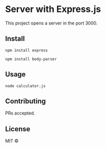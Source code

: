 # Server with Express.js

This project opens a server in the port 3000.

## Install

```
npm install express
```

```
npm install body-parser
```

## Usage

```
node calculator.js
```

## Contributing

PRs accepted.

## License

MIT ©
